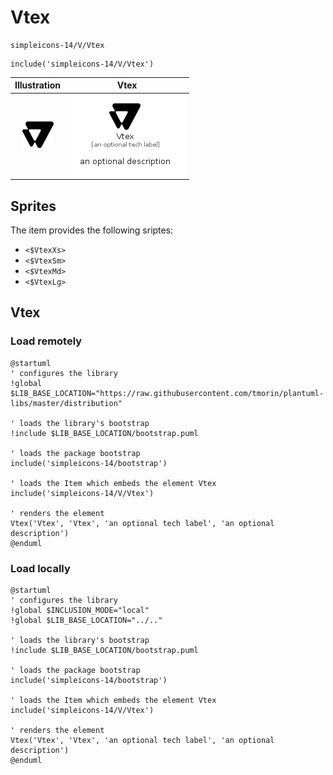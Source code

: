 # Vtex


```text
simpleicons-14/V/Vtex
```

```text
include('simpleicons-14/V/Vtex')
```



| Illustration | Vtex |
| :---: | :---: |
| ![illustration for Illustration](../../simpleicons-14/V/Vtex.png) | ![illustration for Vtex](../../simpleicons-14/V/Vtex.Local.png) |



## Sprites
The item provides the following sriptes:

- `<$VtexXs>`
- `<$VtexSm>`
- `<$VtexMd>`
- `<$VtexLg>`





## Vtex

### Load remotely
```plantuml
@startuml
' configures the library
!global $LIB_BASE_LOCATION="https://raw.githubusercontent.com/tmorin/plantuml-libs/master/distribution"

' loads the library's bootstrap
!include $LIB_BASE_LOCATION/bootstrap.puml

' loads the package bootstrap
include('simpleicons-14/bootstrap')

' loads the Item which embeds the element Vtex
include('simpleicons-14/V/Vtex')

' renders the element
Vtex('Vtex', 'Vtex', 'an optional tech label', 'an optional description')
@enduml
```

### Load locally
```plantuml
@startuml
' configures the library
!global $INCLUSION_MODE="local"
!global $LIB_BASE_LOCATION="../.."

' loads the library's bootstrap
!include $LIB_BASE_LOCATION/bootstrap.puml

' loads the package bootstrap
include('simpleicons-14/bootstrap')

' loads the Item which embeds the element Vtex
include('simpleicons-14/V/Vtex')

' renders the element
Vtex('Vtex', 'Vtex', 'an optional tech label', 'an optional description')
@enduml
```

